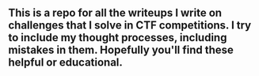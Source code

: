 ## This is a repo for all the writeups I write on challenges that I solve in CTF competitions. I try to include my thought processes, including mistakes in them. Hopefully you'll find these helpful or educational.
